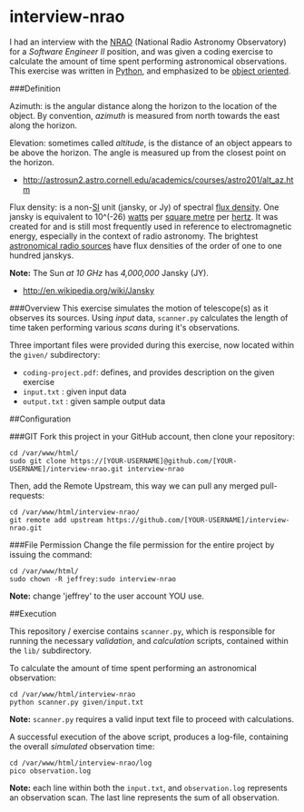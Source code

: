 interview-nrao
=====================
I had an interview with the [NRAO](http://www.nrao.edu/) (National Radio Astronomy Observatory) for a *Software Engineer II* position, and was given a coding exercise to calculate the amount of time spent performing astronomical observations. This exercise was written in [Python](http://en.wikipedia.org/wiki/Python_(programming_language)), and emphasized to be [object oriented](http://en.wikipedia.org/wiki/Object-oriented_programming).

###Definition

Azimuth: is the angular distance along the horizon to the location of the object.  By convention, *azimuth* is measured from north towards the east along the horizon.

Elevation: sometimes called *altitude*, is the distance of an object appears to be above the horizon.  The angle is measured up from the closest point on the horizon.

- http://astrosun2.astro.cornell.edu/academics/courses/astro201/alt_az.htm

Flux density:  is a non-[SI](http://en.wikipedia.org/wiki/SI) unit (jansky, or Jy) of spectral [flux density](http://en.wikipedia.org/wiki/Flux_density).  One jansky is equivalent to  10^(-26) [watts](http://en.wikipedia.org/wiki/Watt) per [square metre](http://en.wikipedia.org/wiki/Square_metre) per [hertz](http://en.wikipedia.org/wiki/Hertz).  It was created for and is still most frequently used in reference to electromagnetic energy, especially in the context of radio astronomy.  The brightest [astronomical radio sources](http://en.wikipedia.org/wiki/Astronomical_radio_source) have flux densities of the order of one to one hundred janskys.

**Note:** The Sun *at 10 GHz* has *4,000,000* Jansky (JY).

- http://en.wikipedia.org/wiki/Jansky

###Overview
This exercise simulates the motion of telescope(s) as it observes its sources.  Using *input* data, `scanner.py` calculates the length of time taken performing various *scans* during it's observations.

Three important files were provided during this exercise, now located within the `given/` subdirectory:

- `coding-project.pdf`: defines, and provides description on the given exercise
- `input.txt`         : given input data
- `output.txt`        : given sample output data

##Configuration

###GIT
Fork this project in your GitHub account, then clone your repository:

```
cd /var/www/html/
sudo git clone https://[YOUR-USERNAME]@github.com/[YOUR-USERNAME]/interview-nrao.git interview-nrao
```

Then, add the Remote Upstream, this way we can pull any merged pull-requests:

```
cd /var/www/html/interview-nrao/
git remote add upstream https://github.com/[YOUR-USERNAME]/interview-nrao.git
```

###File Permission
Change the file permission for the entire project by issuing the command:

```
cd /var/www/html/
sudo chown -R jeffrey:sudo interview-nrao
```

**Note:** change 'jeffrey' to the user account YOU use.

##Execution

This repository / exercise contains `scanner.py`, which is responsible for running the necessary *validation*, and *calculation* scripts, contained within the `lib/` subdirectory.

To calculate the amount of time spent performing an astronomical observation:

```
cd /var/www/html/interview-nrao
python scanner.py given/input.txt
```

**Note:** `scanner.py` requires a valid input text file to proceed with calculations.

A successful execution of the above script, produces a log-file, containing the overall *simulated* observation time:

```
cd /var/www/html/interview-nrao/log
pico observation.log
```
**Note:** each line within both the `input.txt`, and `observation.log` represents an observation scan.  The last line represents the sum of all observation.
